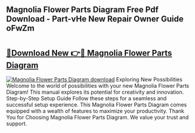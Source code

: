 ## Magnolia Flower Parts Diagram Free Pdf Download - Part-vHe New Repair Owner Guide oFwZm

# <h2><a href="http://dfsvrp8.blite.top/?on=Magnolia+Flower+Parts+Diagram">🔗Download New 👉🔴 Magnolia Flower Parts Diagram</a></h2>

[![Magnolia Flower Parts Diagram download](https://i.imgur.com/lujVjoI.png)](http://dfsvrp8.blite.top/?on=Magnolia+Flower+Parts+Diagram)
Exploring New Possibilities Welcome to the world of possibilities with your new Magnolia Flower Parts Diagram! This manual explores its potential for creativity and innovation. Step-by-Step Setup Guide Follow these steps for a seamless and successful setup experience. This Magnolia Flower Parts Diagram comes equipped with a wealth of features to maximize your productivity. Thank You for Choosing Magnolia Flower Parts Diagram. We value your trust and support.
